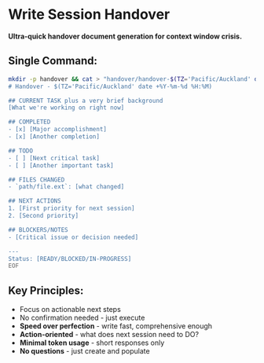 # Write Session Handover

**Ultra-quick handover document generation for context window crisis.**

## Single Command:

```bash
mkdir -p handover && cat > "handover/handover-$(TZ='Pacific/Auckland' date +%Y%m%d-%H%M%S).txt" << 'EOF'
# Handover - $(TZ='Pacific/Auckland' date +%Y-%m-%d %H:%M)

## CURRENT TASK plus a very brief background
[What we're working on right now]

## COMPLETED
- [x] [Major accomplishment]
- [x] [Another completion]

## TODO
- [ ] [Next critical task]
- [ ] [Another important task]

## FILES CHANGED
- `path/file.ext`: [what changed]

## NEXT ACTIONS
1. [First priority for next session]
2. [Second priority]

## BLOCKERS/NOTES
- [Critical issue or decision needed]

---
Status: [READY/BLOCKED/IN-PROGRESS]
EOF
```

## Key Principles:
- Focus on actionable next steps
- No confirmation needed - just execute
- **Speed over perfection** - write fast, comprehensive enough
- **Action-oriented** - what does next session need to DO?
- **Minimal token usage** - short responses only
- **No questions** - just create and populate
